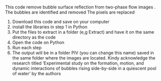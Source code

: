 This code remove bubble surface reflection from two-phase flow images . 
The bubbles are identified and removed
The pixels are replaced

1. Download this code and save on your computer
2. install the libraries in step 1 in Python
3. Put the files to extract in a folder (e,g Extract) and have it on the same directory as the code
4. Open the code on Python
6. Run each step
7. The output will be in a folder PIV (you can change this name) saved in the same folder where the images are located.
Kindy acknowledge the research titled ‘Experimental study on the formation, motion, and dynamic interactions of bubbles rising side-by-side in a quiescent pool of water’ by the authors 
